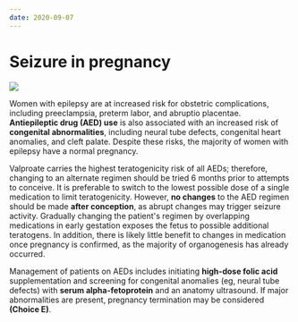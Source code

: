 ```yaml
---
date: 2020-09-07
---
```


# Seizure in pregnancy

<!-- seizure in pregnancy management -->

![](https://photos.thisispiggy.com/file/wikiFiles/image-20200311202857708.png)

Women with epilepsy are at increased risk for obstetric complications, including preeclampsia, preterm labor, and abruptio placentae. **Antiepileptic drug (AED) use** is also associated with an increased risk of **congenital abnormalities**, including neural tube defects, congenital heart anomalies, and cleft palate. Despite these risks, the majority of women with epilepsy have a normal pregnancy.

Valproate carries the highest teratogenicity risk of all AEDs; therefore, changing to an alternate regimen should be tried 6 months prior to attempts to conceive. It is preferable to switch to the lowest possible dose of a single medication to limit teratogenicity. However, **no changes** to the AED regimen should be made **after conception**, as abrupt changes may trigger seizure activity. Gradually changing the patient's regimen by overlapping medications in early gestation exposes the fetus to possible additional teratogens. In addition, there is likely little benefit to changes in medication once pregnancy is confirmed, as the majority of organogenesis has already occurred.

Management of patients on AEDs includes initiating **high-dose folic acid** supplementation and screening for congenital anomalies (eg, neural tube defects) with **serum alpha-fetoprotein** and an anatomy ultrasound. If major abnormalities are present, pregnancy termination may be considered **(Choice E)**.
